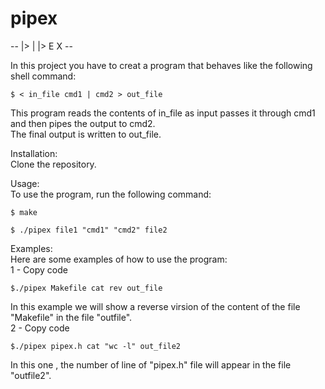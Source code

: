 # pipex

-- |> | |> E X --

In this project you have to creat a program that behaves like the following shell command:
```
$ < in_file cmd1 | cmd2 > out_file
```
This program reads the contents of in_file as input passes it through cmd1 and then pipes the output to cmd2.\
The final output is written to out_file.

Installation:\
Clone the repository.

Usage:\
To use the program, run the following command:
```
$ make
```
```
$ ./pipex file1 "cmd1" "cmd2" file2
```
Examples:\
Here are some examples of how to use the program:\
1 - Copy code
```
$./pipex Makefile cat rev out_file
```
In this example we will show a reverse virsion of the content of the file "Makefile" in the file "outfile".\
2 - Copy code
```
$./pipex pipex.h cat "wc -l" out_file2
```
In this one , the number of line of "pipex.h" file will appear in the file "outfile2".
